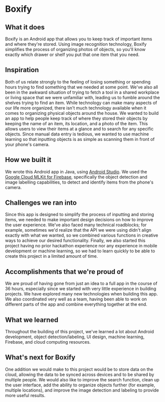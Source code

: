 # Boxify

## What it does
Boxify is an Android app that allows you to keep track of important items and where they're stored. Using image recognition technology, Boxify simplifies the process of organizing photos of objects, so you'll know exactly which drawer or shelf you put that one item that you need.

## Inspiration
Both of us relate strongly to the feeling of losing something or spending hours trying to find something that we needed at some point. We've also all been in the awkward situation of trying to fetch a tool in a shared workplace or living space that we were unfamiliar with, leading us to fumble around the shelves trying to find an item. While technology can make many aspects of our life more organized, there isn't much technology available when it comes to organizing physical objects around the house. We wanted to build an app to help people keep track of where they stored their objects by keeping the name of an item, its location, and a photo of the item. This allows users to view their items at a glance and to search for any specific objects. Since manual data entry is tedious, we wanted to use machine learning so that inputting objects is as simple as scanning them in front of your phone's camera.

## How we built it
We wrote this Android app in Java, using [Android Studio](https://developer.android.com/studio). We used the [Google Cloud MLKit for Firebase](https://firebase.google.com/docs/ml-kit), specifically the object detection and image labelling capabilities, to detect and identify items from the phone's camera.

## Challenges we ran into
Since this app is designed to simplify the process of inputting and storing items, we needed to make important design decisions on how to improve the user experience. We've also faced many technical roadblocks; for example, sometimes we'd realize that the API we were using didn't align exactly with what we wanted, so we combined various functions in creative ways to achieve our desired functionality. Finally, we also started this project having no prior hackathon experience nor any experience in mobile development or machine learning, so we had to learn quickly to be able to create this project in a limited amount of time.

## Accomplishments that we're proud of
We are proud of having gone from just an idea to a full app in the course of 36 hours, especially since we started with very little experience in building projects. We have explored many new technologies when building this app. We also coordinated very well as a team, having been able to work on different parts of the app and combine everything together at the end.

## What we learned
Throughout the building of this project, we've learned a lot about Android development, object detection/labeling, UI design, machine learning, Firebase, and cloud computing resources.

## What's next for Boxify
One addition we would make to this project would be to store data on the cloud, allowing the data to be synced across devices and to be shared by multiple people. We would also like to improve the search function, clean up the user interface, add the ability to organize objects further (for example, multiple locations), and improve the image detection and labeling to provide more useful results.
